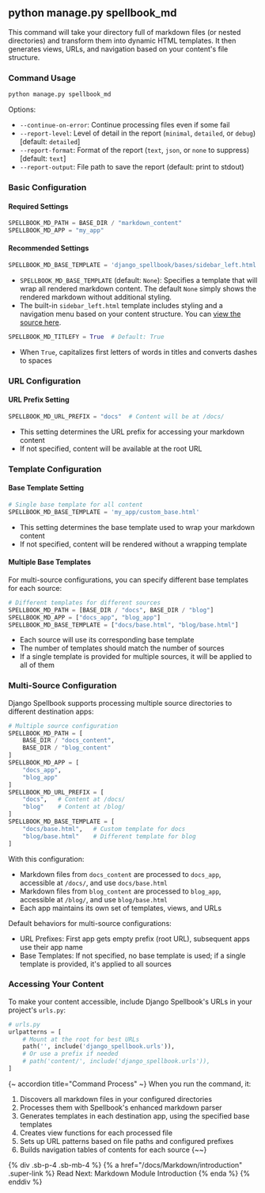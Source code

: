 ## python manage.py spellbook_md

This command will take your directory full of markdown files (or nested directories) and transform them into dynamic HTML templates. It then generates views, URLs, and navigation based on your content's file structure.

### Command Usage

```bash
python manage.py spellbook_md
```

Options:

- `--continue-on-error`: Continue processing files even if some fail
- `--report-level`: Level of detail in the report (`minimal`, `detailed`, or `debug`) [default: `detailed`]
- `--report-format`: Format of the report (`text`, `json`, or `none` to suppress) [default: `text`]
- `--report-output`: File path to save the report (default: print to stdout)

### Basic Configuration

#### **Required Settings**

```python
SPELLBOOK_MD_PATH = BASE_DIR / "markdown_content"
SPELLBOOK_MD_APP = "my_app"
```

#### **Recommended Settings**

```python
SPELLBOOK_MD_BASE_TEMPLATE = 'django_spellbook/bases/sidebar_left.html'
```

- `SPELLBOOK_MD_BASE_TEMPLATE` (default: `None`): Specifies a template that will wrap all rendered markdown content. The default `None` simply shows the rendered markdown without additional styling.
- The built-in `sidebar_left.html` template includes styling and a navigation menu based on your content structure. You can [view the source here](https://github.com/smattymatty/django_spellbook/blob/main/django_spellbook/templates/django_spellbook/bases/sidebar_left.html).


```python
SPELLBOOK_MD_TITLEFY = True  # Default: True
```

- When `True`, capitalizes first letters of words in titles and converts dashes to spaces

### URL Configuration

#### **URL Prefix Setting**

```python
SPELLBOOK_MD_URL_PREFIX = "docs"  # Content will be at /docs/
```

- This setting determines the URL prefix for accessing your markdown content
- If not specified, content will be available at the root URL

### Template Configuration

#### **Base Template Setting**

```python
# Single base template for all content
SPELLBOOK_MD_BASE_TEMPLATE = 'my_app/custom_base.html'
```

- This setting determines the base template used to wrap your markdown content
- If not specified, content will be rendered without a wrapping template

#### **Multiple Base Templates**

For multi-source configurations, you can specify different base templates for each source:

```python
# Different templates for different sources
SPELLBOOK_MD_PATH = [BASE_DIR / "docs", BASE_DIR / "blog"]
SPELLBOOK_MD_APP = ["docs_app", "blog_app"]
SPELLBOOK_MD_BASE_TEMPLATE = ["docs/base.html", "blog/base.html"]
```

- Each source will use its corresponding base template
- The number of templates should match the number of sources
- If a single template is provided for multiple sources, it will be applied to all of them

### Multi-Source Configuration

Django Spellbook supports processing multiple source directories to different destination apps:

```python
# Multiple source configuration
SPELLBOOK_MD_PATH = [
    BASE_DIR / "docs_content",
    BASE_DIR / "blog_content"
]
SPELLBOOK_MD_APP = [
    "docs_app",
    "blog_app"
]
SPELLBOOK_MD_URL_PREFIX = [
    "docs",   # Content at /docs/
    "blog"    # Content at /blog/
]
SPELLBOOK_MD_BASE_TEMPLATE = [
    "docs/base.html",   # Custom template for docs
    "blog/base.html"    # Different template for blog
]
```

With this configuration:

- Markdown files from `docs_content` are processed to `docs_app`, accessible at `/docs/`, and use `docs/base.html`
- Markdown files from `blog_content` are processed to `blog_app`, accessible at `/blog/`, and use `blog/base.html`
- Each app maintains its own set of templates, views, and URLs

Default behaviors for multi-source configurations:

- URL Prefixes: First app gets empty prefix (root URL), subsequent apps use their app name
- Base Templates: If not specified, no base template is used; if a single template is provided, it's applied to all sources

### Accessing Your Content

To make your content accessible, include Django Spellbook's URLs in your project's `urls.py`:

```python
# urls.py
urlpatterns = [
    # Mount at the root for best URLs
    path('', include('django_spellbook.urls')),
    # Or use a prefix if needed
    # path('content/', include('django_spellbook.urls')),
]
```

{~ accordion title="Command Process" ~}
When you run the command, it:

1. Discovers all markdown files in your configured directories
2. Processes them with Spellbook's enhanced markdown parser
3. Generates templates in each destination app, using the specified base templates
4. Creates view functions for each processed file
5. Sets up URL patterns based on file paths and configured prefixes
6. Builds navigation tables of contents for each source
{~~}

{% div .sb-p-4 .sb-mb-4 %}
{% a href="/docs/Markdown/introduction" .super-link %}
Read Next: Markdown Module Introduction
{% enda %}
{% enddiv %}